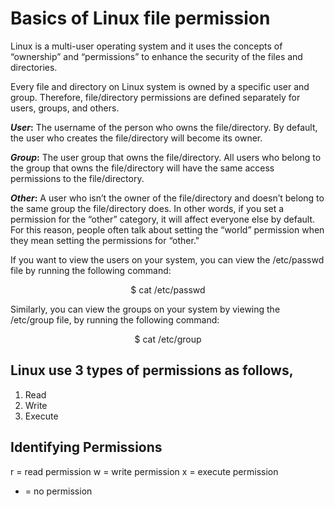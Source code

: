 # Basics of Linux file permission

Linux is a multi-user operating system and it uses the concepts of “ownership” and “permissions” to enhance the security of the files and directories.

Every file and directory on Linux system is owned by a specific user and group. Therefore, file/directory permissions are defined separately for users, groups, and others.

**_User_:** The username of the person who owns the file/directory. By default, the user who creates the file/directory will become its owner.

**_Group_:** The user group that owns the file/directory. All users who belong to the group that owns the file/directory will have the same access permissions to the file/directory.

**_Other_:** A user who isn’t the owner of the file/directory and doesn’t belong to the same group the file/directory does. In other words, if you set a permission for the “other” category, it will affect everyone else by default. For this reason, people often talk about setting the “world” permission when they mean setting the permissions for “other."

If you want to view the users on your system, you can view the /etc/passwd file by running the following command:

<div align="center">
  $ cat /etc/passwd
</div>

Similarly, you can view the groups on your system by viewing the /etc/group file, by running the following command:

<div align="center">
  $ cat /etc/group
</div>

## Linux use 3 types of permissions as follows,
1. Read
2. Write
3. Execute

## Identifying Permissions

r = read permission
w = write permission
x = execute permission
- = no permission

